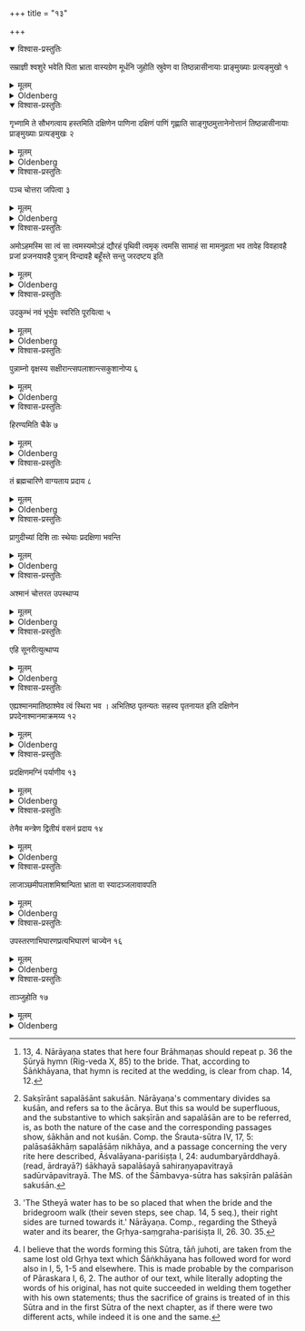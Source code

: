 +++
title = "१३"

+++


<details open><summary>विश्वास-प्रस्तुतिः</summary>

सम्राज्ञी श्वशुरे भवेति पिता भ्राता वास्यग्रेण मूर्धनि जुहोति स्रुवेण वा तिष्ठन्नासीनायाः प्राङ्मुख्याः प्रत्यङ्मुखो १
</details>

<details><summary>मूलम्</summary>

सम्राज्ञी श्वशुरे भवेति पिता भ्राता वास्यग्रेण मूर्धनि जुहोति स्रुवेण वा तिष्ठन्नासीनायाः प्राङ्मुख्याः प्रत्यङ्मुखो १
</details>

<details><summary>Oldenberg</summary>

1. 'Be queen with thy father-in-law,' with this verse (Rig-veda X, 85, 46) her father or brother sacrifices with a sword's point on her head, or with the Sruva, standing while she is sitting, with his face turned to the west, while her face is turned to the east.

</details>

<details open><summary>विश्वास-प्रस्तुतिः</summary>

गृभ्णामि ते सौभगत्वाय हस्तमिति दक्षिणेन पाणिना दक्षिणं पाणिं गृह्णाति साङ्गुष्ठमुत्तानेनोत्तानं तिष्ठन्नासीनायाः प्राङ्मुख्याः प्रत्यङ्मुखः २
</details>

<details><summary>मूलम्</summary>

गृभ्णामि ते सौभगत्वाय हस्तमिति दक्षिणेन पाणिना दक्षिणं पाणिं गृह्णाति साङ्गुष्ठमुत्तानेनोत्तानं तिष्ठन्नासीनायाः प्राङ्मुख्याः प्रत्यङ्मुखः २
</details>

<details><summary>Oldenberg</summary>

2. 'I seize thy hand for the sake of happiness' (Rig-veda X, 85, 36), with these words (the bridegroom) seizes with his right hand her right hand with the thumb, both hands being turned with the palms upwards, he standing while she is sitting, with his face turned to the west, while her face is turned to the east.

</details>

<details open><summary>विश्वास-प्रस्तुतिः</summary>

पञ्च चोत्तरा जपित्वा ३
</details>

<details><summary>मूलम्</summary>

पञ्च चोत्तरा जपित्वा ३
</details>

<details><summary>Oldenberg</summary>

3. And when he has murmured the following five verses,

</details>

<details open><summary>विश्वास-प्रस्तुतिः</summary>

अमोऽहमस्मि सा त्वं सा त्वमस्यमोऽहं द्यौरहं पृथिवी त्वमृक् त्वमसि सामाहं सा मामनुव्रता भव 
तावेह विवहावहै प्रजां प्रजनयावहै पुत्रान् विन्दावहै बहूँस्ते सन्तु जरदष्टय इति
</details>

<details><summary>मूलम्</summary>

अमोऽहमस्मि सा त्वं सा त्वमस्यमोऽहं द्यौरहं पृथिवी त्वमृक् त्वमसि सामाहं सा मामनुव्रता भव 
तावेह विवहावहै प्रजां प्रजनयावहै पुत्रान् विन्दावहै बहूँस्ते सन्तु जरदष्टय इति 
</details>

<details><summary>Oldenberg</summary>

4 [^1] . (He continues thus,) 'This am I, that art thou; that art thou, this am I; the heaven I, the earth thou; the Ṛc art thou, the Sāman I. So be thou devoted to me.

[^1]:  13, 4. Nārāyaṇa states that here four Brāhmaṇas should repeat p. 36 the Sūryā hymn (Rig-veda X, 85) to the bride. That, according to Śāṅkhāyana, that hymn is recited at the wedding, is clear from chap. 14, 12.

'Well! Let us here marry. Let us beget offspring. Let us acquire many sons who may reach old age.'

</details>

<details open><summary>विश्वास-प्रस्तुतिः</summary>

उदकुम्भं नवं भूर्भुवः स्वरिति पूरयित्वा ५
</details>

<details><summary>मूलम्</summary>

उदकुम्भं नवं भूर्भुवः स्वरिति पूरयित्वा ५
</details>

<details><summary>Oldenberg</summary>

5. (The Ācārya) fills, with the words bhūr bhuvaḥ svaḥ, a new water-pot,

</details>

<details open><summary>विश्वास-प्रस्तुतिः</summary>

पुन्नाम्नो वृक्षस्य सक्षीरान्त्सपलाशान्त्सकुशानोप्य ६
</details>

<details><summary>मूलम्</summary>

पुन्नाम्नो वृक्षस्य सक्षीरान्त्सपलाशान्त्सकुशानोप्य ६
</details>

<details><summary>Oldenberg</summary>

6 [^2] . Throws into it (branches) with milky sap and leaves, of a tree the name of which is masculine, together with Kuśa grass,

[^2]:  Sakṣīrānt sapalāśānt sakuśān. Nārāyaṇa's commentary divides sa kuśān, and refers sa to the ācārya. But this sa would be superfluous, and the substantive to which sakṣīrān and sapalāśān are to be referred, is, as both the nature of the case and the corresponding passages show, śākhān and not kuśān. Comp. the Śrauta-sūtra IV, 17, 5: palāsaśākhāṃ sapalāśāṃ nikhāya, and a passage concerning the very rite here described, Āśvalāyana-pariśiṣṭa I, 24: audumbaryārddhayā. (read, ārdrayā?) śākhayā sapalāśayā sahiraṇyapavitrayā sadūrvāpavitrayā. The MS. of the Śāmbavya-sūtra has sakṣīrān palāśān sakuśān.

</details>

<details open><summary>विश्वास-प्रस्तुतिः</summary>

हिरण्यमिति चैके ७
</details>

<details><summary>मूलम्</summary>

हिरण्यमिति चैके ७
</details>

<details><summary>Oldenberg</summary>

7. And gold, according to some (teachers),

</details>

<details open><summary>विश्वास-प्रस्तुतिः</summary>

तं ब्रह्मचारिणे वाग्यताय प्रदाय ८
</details>

<details><summary>मूलम्</summary>

तं ब्रह्मचारिणे वाग्यताय प्रदाय ८
</details>

<details><summary>Oldenberg</summary>

8. And hands it over to a student who observes silence.

</details>

<details open><summary>विश्वास-प्रस्तुतिः</summary>

प्रागुदीच्यां दिशि ताः स्थेयाः प्रदक्षिणा भवन्ति
</details>

<details><summary>मूलम्</summary>

प्रागुदीच्यां दिशि ताः स्थेयाः प्रदक्षिणा भवन्ति

</details>

<details><summary>Oldenberg</summary>

9 [^3] . They should walk round this Stheyā water, (placed) to the north-east, so that they turn their right sides towards it.

[^3]:  'The Stheyā water has to be so placed that when the bride and the bridegroom walk (their seven steps, see chap. 14, 5 seq.), their right sides are turned towards it.' Nārāyaṇa. Comp., regarding the Stheyā water and its bearer, the Gṛhya-saṃgraha-pariśiṣṭa II, 26. 30. 35.

</details>

<details open><summary>विश्वास-प्रस्तुतिः</summary>

अश्मानं चोत्तरत उपस्थाप्य
</details>

<details><summary>मूलम्</summary>

अश्मानं चोत्तरत उपस्थाप्य  

</details>

<details><summary>Oldenberg</summary>

10. And after (the Ācārya) has placed a stone towards the northern direction,

</details>

<details open><summary>विश्वास-प्रस्तुतिः</summary>

एहि सूनरीत्युत्थाप्य
</details>

<details><summary>मूलम्</summary>

एहि सूनरीत्युत्थाप्य

</details>

<details><summary>Oldenberg</summary>

11. (The bridegroom) makes her rise with the words, 'Come, thou joyful one,'

</details>

<details open><summary>विश्वास-प्रस्तुतिः</summary>

एह्यश्मानमातिष्ठाश्मेव त्वं स्थिरा भव । अभितिष्ठ पृतन्यतः सहस्व पृतनायत इति दक्षिणेन प्रपदेनाश्मानमाक्रमय्य १२
</details>

<details><summary>मूलम्</summary>

एह्यश्मानमातिष्ठाश्मेव त्वं स्थिरा भव । अभितिष्ठ पृतन्यतः सहस्व पृतनायत इति दक्षिणेन प्रपदेनाश्मानमाक्रमय्य १२
</details>

<details><summary>Oldenberg</summary>

12. And makes her tread with the tip of her right foot on the stone, with the words, 'Come, tread on the stone; like a stone be firm. Tread the foes down; overcome the enemies.'

</details>

<details open><summary>विश्वास-प्रस्तुतिः</summary>

प्रदक्षिणमग्निं पर्याणीय १३
</details>

<details><summary>मूलम्</summary>

प्रदक्षिणमग्निं पर्याणीय १३
</details>

<details><summary>Oldenberg</summary>

13. He then leads her round the fire so that their right sides are turned to it,

</details>

<details open><summary>विश्वास-प्रस्तुतिः</summary>

तेनैव मन्त्रेण द्वितीयं वसनं प्रदाय १४
</details>

<details><summary>मूलम्</summary>

तेनैव मन्त्रेण द्वितीयं वसनं प्रदाय १४
</details>

<details><summary>Oldenberg</summary>

14. And gives her a second garment with the same text (chap. 12, § 3).

</details>

<details open><summary>विश्वास-प्रस्तुतिः</summary>

लाजाञ्छमीपलाशमिश्रान्पिता भ्राता वा स्यादञ्जलावावपति
</details>

<details><summary>मूलम्</summary>

लाजाञ्छमीपलाशमिश्रान्पिता भ्राता वा स्यादञ्जलावावपति

</details>

<details><summary>Oldenberg</summary>

15. Her father or brother pours out of a basket fried grain mixed with Śamī leaves into her joined hands.

</details>

<details open><summary>विश्वास-प्रस्तुतिः</summary>

उपस्तरणाभिघारणप्रत्यभिघारणं चाज्येन १६
</details>

<details><summary>मूलम्</summary>

उपस्तरणाभिघारणप्रत्यभिघारणं चाज्येन १६
</details>

<details><summary>Oldenberg</summary>

16. The spreading under, the sprinkling over, and the second sprinkling over (are done) with Ājya.

</details>

<details open><summary>विश्वास-प्रस्तुतिः</summary>

ताञ्जुहोति १७
</details>

<details><summary>मूलम्</summary>

ताञ्जुहोति १७
</details>

<details><summary>Oldenberg</summary>

17 [^4] . She sacrifices those (fried grains).

[^4]:  I believe that the words forming this Sūtra, tāñ juhoti, are taken from the same lost old Gṛhya text which Śāṅkhāyana has followed word for word also in I, 5, 1-5 and elsewhere. This is made probable by the comparison of Pāraskara I, 6, 2. The author of our text, while literally adopting the words of his original, has not quite succeeded in welding them together with his own statements; thus the sacrifice of grains is treated of in this Sūtra and in the first Sūtra of the next chapter, as if there were two different acts, while indeed it is one and the same.

</details>
